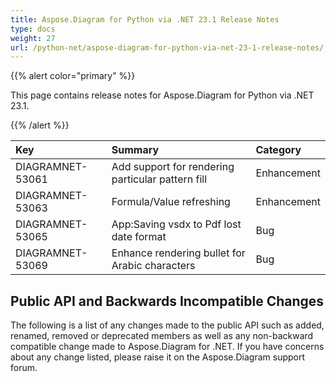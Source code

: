```yaml
---
title: Aspose.Diagram for Python via .NET 23.1 Release Notes
type: docs
weight: 27
url: /python-net/aspose-diagram-for-python-via-net-23-1-release-notes/
---
```


{{% alert color="primary" %}} 

This page contains release notes for Aspose.Diagram for Python via .NET 23.1.

{{% /alert %}} 

|**Key**|**Summary**|**Category**|
| :- | :- | :- |
|DIAGRAMNET-53061|Add support for rendering particular pattern fill|Enhancement|
|DIAGRAMNET-53063|Formula/Value refreshing|Enhancement|
|DIAGRAMNET-53065|App:Saving vsdx to Pdf lost date format|Bug|
|DIAGRAMNET-53069|Enhance rendering bullet for Arabic characters|Bug|

## **Public API and Backwards Incompatible Changes**
The following is a list of any changes made to the public API such as added, renamed, removed or deprecated members as well as any non-backward compatible change made to Aspose.Diagram for .NET. If you have concerns about any change listed, please raise it on the Aspose.Diagram support forum.
